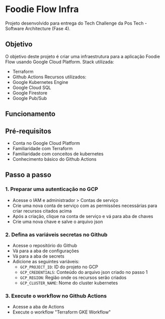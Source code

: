 # Foodie Flow Infra

Projeto desenvolvido para entrega do Tech Challenge da Pos Tech - Software Architecture (Fase 4).

## Objetivo

O objetivo deste projeto é criar uma infraestrutura para a aplicação Foodie Flow usando Google Cloud Platform. 
Stack utilizada:
- Terraform
- Github Actions
Recursos utilizados:
- Google Kubernetes Engine
- Google Cloud SQL
- Google Firestore
- Google Pub/Sub

## Funcionamento

## Pré-requisitos
- Conta no Google Cloud Platform
- Familiaridade com Terraform
- Familiaridade com conceitos de kubernetes
- Conhecimento básico do Github Actions

## Passo a passo

### 1. Preparar uma autenticação no GCP
- Acesse o IAM e administrador > Contas de serviço
- Crie uma nova conta de serviço com as permissões necessárias para criar recursos citados acima
- Após a criação, clique na conta de serviço e vá para aba de chaves
- Crie uma nova chave e salve o arquivo json

### 2. Defina as variáveis secretas no Github
- Acesse o repositório do Github
- Vá para a aba de configurações
- Vá para a aba de secrets
- Adicione as seguintes variáveis:
    - `GCP_PROJECT_ID`: ID do projeto no GCP
    - `GCP_CREDENTIALS`: Conteúdo do arquivo json criado no passo 1
    - `GCP_REGION`: Região onde os recursos serão criados
    - `GCP_CLUSTER_NAME`: Nome do cluster kubernetes

### 3. Execute o workflow no Github Actions
- Acesse a aba de Actions
- Execute o workflow "Terraform GKE Workflow"
